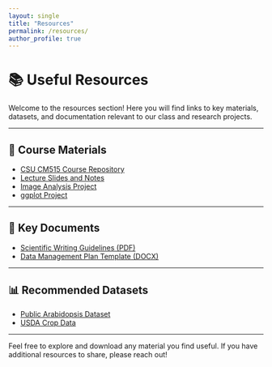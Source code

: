 ```yaml
---
layout: single
title: "Resources"
permalink: /resources/
author_profile: true
---
```


# 📚 Useful Resources

Welcome to the resources section! Here you will find links to key materials, datasets, and documentation relevant to our class and research projects.

---

## 📂 Course Materials

- [CSU CM515 Course Repository](https://github.com/Colorado-State-University-CMB/CM515-course-2025)  
- [Lecture Slides and Notes](/lectures/)  
- [Image Analysis Project](/image_analysis_project/)  
- [ggplot Project](/gglplot_project/)

---

## 📑 Key Documents

- [Scientific Writing Guidelines (PDF)](assets/documents/scientific_writing_guidelines.pdf)
- [Data Management Plan Template (DOCX)](assets/documents/data_management_template.docx)

---

## 📊 Recommended Datasets

- [Public Arabidopsis Dataset](https://www.arabidopsis.org/)  
- [USDA Crop Data](https://www.nass.usda.gov/)  

---

Feel free to explore and download any material you find useful. If you have additional resources to share, please reach out!
